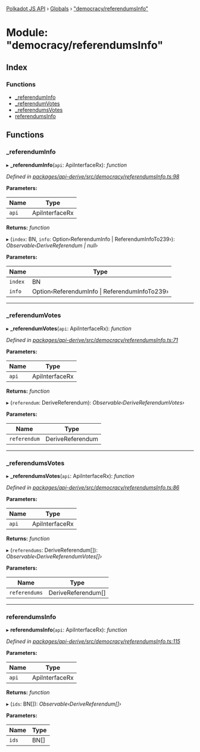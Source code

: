 [Polkadot JS API](../README.md) › [Globals](../globals.md) › ["democracy/referendumsInfo"](_democracy_referendumsinfo_.md)

# Module: "democracy/referendumsInfo"

## Index

### Functions

* [_referendumInfo](_democracy_referendumsinfo_.md#_referenduminfo)
* [_referendumVotes](_democracy_referendumsinfo_.md#_referendumvotes)
* [_referendumsVotes](_democracy_referendumsinfo_.md#_referendumsvotes)
* [referendumsInfo](_democracy_referendumsinfo_.md#referendumsinfo)

## Functions

###  _referendumInfo

▸ **_referendumInfo**(`api`: ApiInterfaceRx): *function*

*Defined in [packages/api-derive/src/democracy/referendumsInfo.ts:98](https://github.com/polkadot-js/api/blob/3715df2f5b/packages/api-derive/src/democracy/referendumsInfo.ts#L98)*

**Parameters:**

Name | Type |
------ | ------ |
`api` | ApiInterfaceRx |

**Returns:** *function*

▸ (`index`: BN, `info`: Option‹ReferendumInfo | ReferendumInfoTo239›): *Observable‹DeriveReferendum | null›*

**Parameters:**

Name | Type |
------ | ------ |
`index` | BN |
`info` | Option‹ReferendumInfo &#124; ReferendumInfoTo239› |

___

###  _referendumVotes

▸ **_referendumVotes**(`api`: ApiInterfaceRx): *function*

*Defined in [packages/api-derive/src/democracy/referendumsInfo.ts:71](https://github.com/polkadot-js/api/blob/3715df2f5b/packages/api-derive/src/democracy/referendumsInfo.ts#L71)*

**Parameters:**

Name | Type |
------ | ------ |
`api` | ApiInterfaceRx |

**Returns:** *function*

▸ (`referendum`: DeriveReferendum): *Observable‹DeriveReferendumVotes›*

**Parameters:**

Name | Type |
------ | ------ |
`referendum` | DeriveReferendum |

___

###  _referendumsVotes

▸ **_referendumsVotes**(`api`: ApiInterfaceRx): *function*

*Defined in [packages/api-derive/src/democracy/referendumsInfo.ts:86](https://github.com/polkadot-js/api/blob/3715df2f5b/packages/api-derive/src/democracy/referendumsInfo.ts#L86)*

**Parameters:**

Name | Type |
------ | ------ |
`api` | ApiInterfaceRx |

**Returns:** *function*

▸ (`referendums`: DeriveReferendum[]): *Observable‹DeriveReferendumVotes[]›*

**Parameters:**

Name | Type |
------ | ------ |
`referendums` | DeriveReferendum[] |

___

###  referendumsInfo

▸ **referendumsInfo**(`api`: ApiInterfaceRx): *function*

*Defined in [packages/api-derive/src/democracy/referendumsInfo.ts:115](https://github.com/polkadot-js/api/blob/3715df2f5b/packages/api-derive/src/democracy/referendumsInfo.ts#L115)*

**Parameters:**

Name | Type |
------ | ------ |
`api` | ApiInterfaceRx |

**Returns:** *function*

▸ (`ids`: BN[]): *Observable‹DeriveReferendum[]›*

**Parameters:**

Name | Type |
------ | ------ |
`ids` | BN[] |
